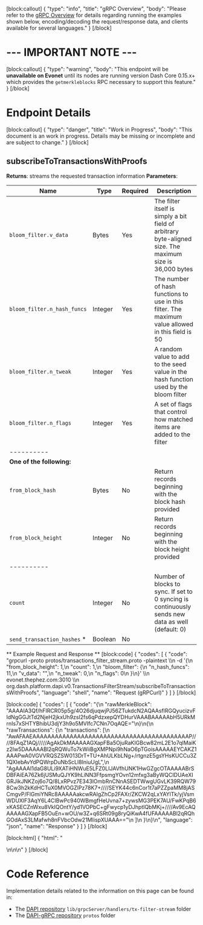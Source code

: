 [block:callout]
{
  "type": "info",
  "title": "gRPC Overview",
  "body": "Please refer to the [gRPC Overview](reference-dapi-endpoints-grpc-overview) for details regarding running the examples shown below, encoding/decoding the request/response data, and clients available for several languages."
}
[/block]
# --- IMPORTANT NOTE ---
[block:callout]
{
  "type": "warning",
  "body": "This endpoint will be **unavailable on Evonet** until its nodes are running version Dash Core 0.15.x+ which provides the `getmerkleblocks` RPC necessary to support this feature."
}
[/block]
# Endpoint Details
[block:callout]
{
  "type": "danger",
  "title": "Work in Progress",
  "body": "This document is an work in progress. Details may be missing or incomplete and are subject to change."
}
[/block]
## subscribeToTransactionsWithProofs

**Returns**: streams the requested transaction information
**Parameters**:

| Name | Type | Required | Description |
| - | - | - | - |
| `bloom_filter.v_data` | Bytes | Yes | The filter itself is simply a bit field of arbitrary byte-aligned size. The maximum size is 36,000 bytes |
| `bloom_filter.n_hash_funcs` | Integer | Yes | The number of hash functions to use in this filter. The maximum value allowed in this field is 50 |
| `bloom_filter.n_tweak` | Integer | Yes | A random value to add to the seed value in the hash function used by the bloom filter |
| `bloom_filter.n_flags` | Integer | Yes | A set of flags that control how matched items are added to the filter |
| ---------- | | | |
| __One of the following:__ | | | |
| `from_block_hash` | Bytes | No | Return records beginning with the block hash provided |
| `from_block_height` | Integer | No | Return records beginning with the block height provided |
| ---------- | | | |
| `count` | Integer | No | Number of blocks to sync. If set to 0 syncing is continuously sends new data as well (default: 0) |
| `send_transaction_hashes` * | Boolean | No |  |

** Example Request and Response **
[block:code]
{
  "codes": [
    {
      "code": "grpcurl -proto protos/transactions_filter_stream.proto -plaintext \\\n  -d '{\n  \"from_block_height\": 1,\n  \"count\": 1,\n  \"bloom_filter\": {\n    \"n_hash_funcs\": 11,\n    \"v_data\": \"\",\n    \"n_tweak\": 0,\n    \"n_flags\": 0\n  }\n}' \\\n  evonet.thephez.com:3010 \\\n  org.dash.platform.dapi.v0.TransactionsFilterStream/subscribeToTransactionsWithProofs",
      "language": "shell",
      "name": "Request (gRPCurl)"
    }
  ]
}
[/block]

[block:code]
{
  "codes": [
    {
      "code": "{\n  \"rawMerkleBlock\": \"AAAAIA3Qf/hFIRCR05p5g/4O26djuqwjPJ56ZTukdcN2AQAAsflRGQyucizvFIdNgGGJtTd2NjeH2jkxUh9zsI2fs6qPdzxepQYDHurVAAABAAAAAbH5URkMrnIs7xSHTYBhibU3djY3h9o5MVIfc7CNn7OqAQE=\"\n}\n{\n  \"rawTransactions\": {\n    \"transactions\": [\n      \"AwAFAAEAAAAAAAAAAAAAAAAAAAAAAAAAAAAAAAAAAAAAAAAAAP////8FAqZ1AQj/////AgAkDkMAAAAAGXapFBa5OjuRaKIGBcw82mL2E1o7qlMaiKz2Iw5DAAAAABl2qRQWuTo7kWiiBgXMPNpi9hNaO6pTGoisAAAAAEYCAKZ1AAAPwA0VGVVRQSZSW013DrT+TU+AhULKbLNg+/rtgnzE5gsYHsKUCCu3Z1QXIebAvYdPQWrpDuNbScLl8IniuUgL\",\n      \"AgAAAAI1daG8ULi9XATiHNWuE5LFZ0LIJAVfhUNK1HwGZgcOTAAAAABrSDBFAiEA76Zk6jUSMuQJYK9hLiNN3FfpsmgYOvn12mfxg3aByWQCIDUAeXIGRJikJNKZoj6o7Q/8LxRPvz7E343lOmbRnCNnASEDTWwgUGvLK39RQW798Cw3h2kKdHCTuX0MVOGZlPz78K7+////SEYK44c6nCor1t7aPZZpaMM8jASCmgvP/FlGmiYNRc8AAAAAakcwRAIgZhCp2FAXr/ZKCW2qLxYAYlTk/yjVsmWDUXlF3AqY6L4CIBwPc940WBmgfHeUvna7+zywsMG3PEK7AU/FwKPqB6xKASECZnWxu8VkIQOntY/yd1VOPbC+gFwycp1yDJhptlQbMKj+////Av9EcAQAAAAAGXapFB5OuEn+wOU/w3Z+q6SRt09g8ryQiKwA4fUFAAAAABl2qRQhGOdAxS3LMafwh8nFVbcOdw21MIispXUAAA==\"\n    ]\n  }\n}\n",
      "language": "json",
      "name": "Response"
    }
  ]
}
[/block]

[block:html]
{
  "html": "<div></div>\n<!--\n\ngrpcurl -proto protos/transactions_filter_stream.proto -plaintext   -d '{\n  \"from_block_height\": 30000,\n  \"count\": 1,\n  \"bloom_filter\": {\n    \"n_hash_funcs\": 11,\n    \"v_data\": \"\",\n    \"n_tweak\": 0,\n    \"n_flags\": 0\n  }\n}'   localhost:2510   org.dash.platform.dapi.v0.TransactionsFilterStream/subscribeToTransactionsWithProofs\n{\n  \"rawTransactions\": {\n    \"transactions\": [\n      \"AwAFAAEAAAAAAAAAAAAAAAAAAAAAAAAAAAAAAAAAAAAAAAAAAP////8FAjB1AQj/////AkAjDkMAAAAAGXapFBa5OjuRaKIGBcw82mL2E1o7qlMaiKxAIw5DAAAAABl2qRQWuTo7kWiiBgXMPNpi9hNaO6pTGoisAAAAAEYCADB1AAAPwA0VGVVRQSZSW013DrT+TU+AhULKbLNg+/rtgnzE5lca9JYY2DC/1hyqelAuIkJqqcby0zIroYyfLzuhjNso\"\n    ]\n  }\n}\n{\n  \"rawMerkleBlock\": \"AAAAIIGiClhX7zPY2s2DmwiDdlbUJSUpzBjclOIWcgggAwAAak7QtEqCigCc1+U3+R6ElSI/vQz4mXzn1bADpwg41MvxNjxeBaADHhuWAAACAAAAAi6VQ1ZA+oFPPtKYv7OuzUfdLqZ+ZwzAwpztIn0osooZAzrYFIkcfvpIDK6Mg9FgxH4eOkjvyMwXj6qwEqZCJPYBAw==\"\n}\n{\n  \"rawTransactions\": {\n    \"transactions\": [\n      \"AwAFAAEAAAAAAAAAAAAAAAAAAAAAAAAAAAAAAAAAAAAAAAAAAP////8FAjF1AQH/////AkAjDkMAAAAAGXapFBa5OjuRaKIGBcw82mL2E1o7qlMaiKxAIw5DAAAAABl2qRQWuTo7kWiiBgXMPNpi9hNaO6pTGoisAAAAAEYCADF1AAAPwA0VGVVRQSZSW013DrT+TU+AhULKbLNg+/rtgnzE5lca9JYY2DC/1hyqelAuIkJqqcby0zIroYyfLzuhjNso\"\n    ]\n  }\n}\n{\n  \"rawMerkleBlock\": \"AAAAIKnRSfNm6oA5kqly1SG3FJ0a/v3hAh9GrFtyApQ+AQAAx/bTc5j8Ctlx0exLl3Xn+GvymqZBllMPdX5f5TuPsFjkNzxepXsDHoBCAAABAAAAAcf203OY/ArZcdHsS5d15/hr8pqmQZZTD3V+X+U7j7BYAQE=\"\n}\n{\n  \"rawTransactions\": {\n    \"transactions\": [\n      \"AwAFAAEAAAAAAAAAAAAAAAAAAAAAAAAAAAAAAAAAAAAAAAAAAP////8FAjJ1AQT/////AkAjDkMAAAAAGXapFBa5OjuRaKIGBcw82mL2E1o7qlMaiKxAIw5DAAAAABl2qRQWuTo7kWiiBgXMPNpi9hNaO6pTGoisAAAAAEYCADJ1AAAPwA0VGVVRQSZSW013DrT+TU+AhULKbLNg+/rtgnzE5lca9JYY2DC/1hyqelAuIkJqqcby0zIroYyfLzuhjNso\"\n    ]\n  }\n}\n\n\n-->\n\n<style></style>"
}
[/block]
# Code Reference
Implementation details related to the information on this page can be found in:
- The [DAPI repository](https://github.com/dashevo/dapi) `lib/grpcServer/handlers/tx-filter-stream` folder
- The [DAPI-gRPC repository](https://github.com/dashevo/dapi-grpc/) `protos` folder